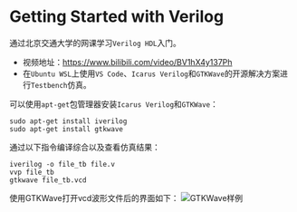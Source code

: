 # Getting Started with Verilog
通过北京交通大学的网课学习`Verilog HDL`入门。  
+ 视频地址：https://www.bilibili.com/video/BV1hX4y137Ph
+ 在`Ubuntu WSL`上使用`VS Code`、`Icarus Verilog`和`GTKWave`的开源解决方案进行`Testbench`仿真。


可以使用`apt-get`包管理器安装`Icarus Verilog`和`GTKWave`：
```
sudo apt-get install iverilog
sudo apt-get install gtkwave
```


通过以下指令编译综合以及查看仿真结果：
```
iverilog -o file_tb file.v
vvp file_tb
gtkwave file_tb.vcd
```


使用GTKWave打开vcd波形文件后的界面如下：
![GTKWave样例](https://ghproxy.futils.com/https://github.com/LYB926/Getting_Started_with_Verilog/blob/main/Lesson7/tri_gen_wave.png "GTKWave样例")
